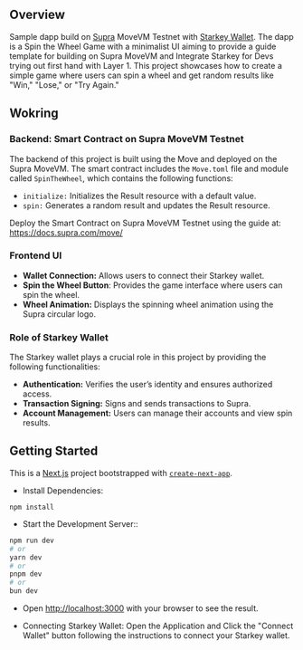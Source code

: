 ## Overview 
Sample dapp build on [Supra](supra.com) MoveVM Testnet with [Starkey Wallet](starkey.app). The dapp is a Spin the Wheel Game with a minimalist UI aiming to provide a guide template for building on Supra MoveVM and Integrate Starkey for Devs trying out first hand with Layer 1. This project showcases how to create a simple game where users can spin a wheel and get random results like "Win," "Lose," or "Try Again."

## Wokring 

### Backend: Smart Contract on Supra MoveVM Testnet 

The backend of this project is built using the Move and deployed on the Supra MoveVM. The smart contract includes the `Move.toml` file and module called `SpinTheWheel`, which contains the following functions:
- `initialize:` Initializes the Result resource with a default value.
- `spin:` Generates a random result and updates the Result resource.

Deploy the Smart Contract on Supra MoveVM Testnet using the guide at: https://docs.supra.com/move/ 

### Frontend UI 
- **Wallet Connection:** Allows users to connect their Starkey wallet.
- **Spin the Wheel Button**: Provides the game interface where users can spin the wheel.
- **Wheel Animation:** Displays the spinning wheel animation using the Supra circular logo.

### Role of Starkey Wallet 
The Starkey wallet plays a crucial role in this project by providing the following functionalities:

- **Authentication:** Verifies the user’s identity and ensures authorized access.
- **Transaction Signing:** Signs and sends transactions to Supra.
- **Account Management:** Users can manage their accounts and view spin results.

## Getting Started
This is a [Next.js](https://nextjs.org) project bootstrapped with [`create-next-app`](https://nextjs.org/docs/pages/api-reference/create-next-app).

- Install Dependencies:
```
npm install
```

- Start the Development Server::

```bash
npm run dev
# or
yarn dev
# or
pnpm dev
# or
bun dev
```

- Open [http://localhost:3000](http://localhost:3000) with your browser to see the result.

- Connecting Starkey Wallet: 
Open the Application and Click the "Connect Wallet" button following the instructions to connect your Starkey wallet.
 